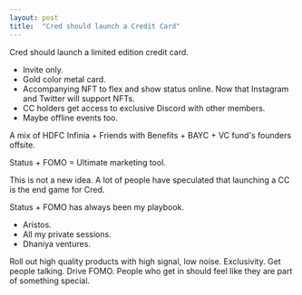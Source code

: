 ```yaml
---
layout: post
title:  "Cred should launch a Credit Card"
---
```


Cred should launch a limited edition credit card.
- Invite only.
- Gold color metal card.  
- Accompanying NFT to flex and show status online. Now that Instagram and Twitter will support NFTs.
- CC holders get access to exclusive Discord with other members.
- Maybe offline events too.

A mix of HDFC Infinia + Friends with Benefits + BAYC + VC fund's founders offsite.

Status + FOMO = Ultimate marketing tool.

This is not a new idea. A lot of people have speculated that launching a CC is the end game for Cred.

Status + FOMO has always been my playbook.
- Aristos.
- All my private sessions.
- Dhaniya ventures.

Roll out high quality products with high signal, low noise. Exclusivity. Get people talking. Drive FOMO. People who get in should feel like they are part of something special.
